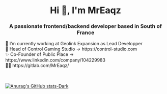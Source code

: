<h1 align="center">Hi 👋, I'm MrEaqz</h1>
<h3 align="center">A passionate frontend/backend developer based in South of France</h3>
🔭 I’m currently working at <b></b>Geolink Expansion</b> as Lead Developper
<br>
🚀 Head of Control Gaming Studio -> https://control-studio.com
<br>
✨ Co-Founder of Public Place -> https://www.linkedin.com/company/104229983
<br>
👨‍💻 https://gitlab.com/MrEaqz/
<br><br><br>

  [![Anurag's GitHub stats-Dark](https://github-readme-stats.vercel.app/api?username=MrEaqz&show_icons=true&theme=dark#gh-dark-mode-only)](https://github.com/anuraghazra/github-readme-stats#gh-dark-mode-only)
